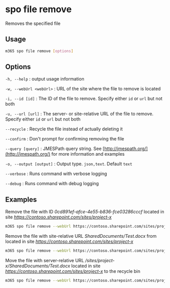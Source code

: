 # spo file remove

Removes the specified file

## Usage

```sh
m365 spo file remove [options]
```

## Options

`-h, --help`
: output usage information

`-w, --webUrl <webUrl>`
: URL of the site where the file to remove is located

`-i, --id [id]`
: The ID of the file to remove. Specify either `id` or `url` but not both

`-u, --url [url]`
: The server- or site-relative URL of the file to remove. Specify either `id` or `url` but not both

`--recycle`
: Recycle the file instead of actually deleting it

`--confirm`
: Don't prompt for confirming removing the file

`--query [query]`
: JMESPath query string. See [http://jmespath.org/](http://jmespath.org/) for more information and examples

`-o, --output [output]`
: Output type. `json,text`. Default `text`

`--verbose`
: Runs command with verbose logging

`--debug`
: Runs command with debug logging

## Examples

Remove the file with ID _0cd891ef-afce-4e55-b836-fce03286cccf_ located in site _https://contoso.sharepoint.com/sites/project-x_

```sh
m365 spo file remove --webUrl https://contoso.sharepoint.com/sites/project-x --id 0cd891ef-afce-4e55-b836-fce03286cccf
```

Remove the file with site-relative URL _SharedDocuments/Test.docx_ from located in site _https://contoso.sharepoint.com/sites/project-x_

```sh
m365 spo file remove --webUrl https://contoso.sharepoint.com/sites/project-x --url SharedDocuments/Test.docx
```

Move the file with server-relative URL _/sites/project-x/SharedDocuments/Test.docx_ located in site _https://contoso.sharepoint.com/sites/project-x_ to the recycle bin

```sh
m365 spo file remove --webUrl https://contoso.sharepoint.com/sites/project-x --url /sites/project-x/SharedDocuments/Test.docx --recycle
```